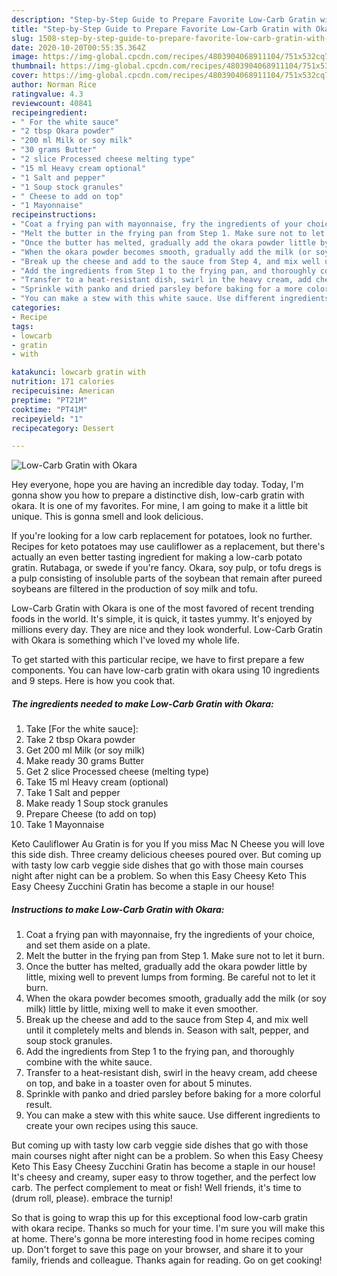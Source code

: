 ```yaml
---
description: "Step-by-Step Guide to Prepare Favorite Low-Carb Gratin with Okara"
title: "Step-by-Step Guide to Prepare Favorite Low-Carb Gratin with Okara"
slug: 1508-step-by-step-guide-to-prepare-favorite-low-carb-gratin-with-okara
date: 2020-10-20T00:55:35.364Z
image: https://img-global.cpcdn.com/recipes/4803904068911104/751x532cq70/low-carb-gratin-with-okara-recipe-main-photo.jpg
thumbnail: https://img-global.cpcdn.com/recipes/4803904068911104/751x532cq70/low-carb-gratin-with-okara-recipe-main-photo.jpg
cover: https://img-global.cpcdn.com/recipes/4803904068911104/751x532cq70/low-carb-gratin-with-okara-recipe-main-photo.jpg
author: Norman Rice
ratingvalue: 4.3
reviewcount: 40841
recipeingredient:
- " For the white sauce"
- "2 tbsp Okara powder"
- "200 ml Milk or soy milk"
- "30 grams Butter"
- "2 slice Processed cheese melting type"
- "15 ml Heavy cream optional"
- "1 Salt and pepper"
- "1 Soup stock granules"
- " Cheese to add on top"
- "1 Mayonnaise"
recipeinstructions:
- "Coat a frying pan with mayonnaise, fry the ingredients of your choice, and set them aside on a plate."
- "Melt the butter in the frying pan from Step 1. Make sure not to let it burn."
- "Once the butter has melted, gradually add the okara powder little by little, mixing well to prevent lumps from forming. Be careful not to let it burn."
- "When the okara powder becomes smooth, gradually add the milk (or soy milk) little by little, mixing well to make it even smoother."
- "Break up the cheese and add to the sauce from Step 4, and mix well until it completely melts and blends in. Season with salt, pepper, and soup stock granules."
- "Add the ingredients from Step 1 to the frying pan, and thoroughly combine with the white sauce."
- "Transfer to a heat-resistant dish, swirl in the heavy cream, add cheese on top, and bake in a toaster oven for about 5 minutes."
- "Sprinkle with panko and dried parsley before baking for a more colorful result."
- "You can make a stew with this white sauce. Use different ingredients to create your own recipes using this sauce."
categories:
- Recipe
tags:
- lowcarb
- gratin
- with

katakunci: lowcarb gratin with 
nutrition: 171 calories
recipecuisine: American
preptime: "PT21M"
cooktime: "PT41M"
recipeyield: "1"
recipecategory: Dessert

---
```



![Low-Carb Gratin with Okara](https://img-global.cpcdn.com/recipes/4803904068911104/751x532cq70/low-carb-gratin-with-okara-recipe-main-photo.jpg)

Hey everyone, hope you are having an incredible day today. Today, I'm gonna show you how to prepare a distinctive dish, low-carb gratin with okara. It is one of my favorites. For mine, I am going to make it a little bit unique. This is gonna smell and look delicious.

If you&#39;re looking for a low carb replacement for potatoes, look no further. Recipes for keto potatoes may use cauliflower as a replacement, but there&#39;s actually an even better tasting ingredient for making a low-carb potato gratin. Rutabaga, or swede if you&#39;re fancy. Okara, soy pulp, or tofu dregs is a pulp consisting of insoluble parts of the soybean that remain after pureed soybeans are filtered in the production of soy milk and tofu.

Low-Carb Gratin with Okara is one of the most favored of recent trending foods in the world. It's simple, it is quick, it tastes yummy. It's enjoyed by millions every day. They are nice and they look wonderful. Low-Carb Gratin with Okara is something which I've loved my whole life.


To get started with this particular recipe, we have to first prepare a few components. You can have low-carb gratin with okara using 10 ingredients and 9 steps. Here is how you cook that.

<!--inarticleads1-->

##### The ingredients needed to make Low-Carb Gratin with Okara:

1. Take  [For the white sauce]:
1. Take 2 tbsp Okara powder
1. Get 200 ml Milk (or soy milk)
1. Make ready 30 grams Butter
1. Get 2 slice Processed cheese (melting type)
1. Take 15 ml Heavy cream (optional)
1. Take 1 Salt and pepper
1. Make ready 1 Soup stock granules
1. Prepare  Cheese (to add on top)
1. Take 1 Mayonnaise


Keto Cauliflower Au Gratin is for you If you miss Mac N Cheese you will love this side dish. Three creamy delicious cheeses poured over. But coming up with tasty low carb veggie side dishes that go with those main courses night after night can be a problem. So when this Easy Cheesy Keto This Easy Cheesy Zucchini Gratin has become a staple in our house! 

<!--inarticleads2-->

##### Instructions to make Low-Carb Gratin with Okara:

1. Coat a frying pan with mayonnaise, fry the ingredients of your choice, and set them aside on a plate.
1. Melt the butter in the frying pan from Step 1. Make sure not to let it burn.
1. Once the butter has melted, gradually add the okara powder little by little, mixing well to prevent lumps from forming. Be careful not to let it burn.
1. When the okara powder becomes smooth, gradually add the milk (or soy milk) little by little, mixing well to make it even smoother.
1. Break up the cheese and add to the sauce from Step 4, and mix well until it completely melts and blends in. Season with salt, pepper, and soup stock granules.
1. Add the ingredients from Step 1 to the frying pan, and thoroughly combine with the white sauce.
1. Transfer to a heat-resistant dish, swirl in the heavy cream, add cheese on top, and bake in a toaster oven for about 5 minutes.
1. Sprinkle with panko and dried parsley before baking for a more colorful result.
1. You can make a stew with this white sauce. Use different ingredients to create your own recipes using this sauce.


But coming up with tasty low carb veggie side dishes that go with those main courses night after night can be a problem. So when this Easy Cheesy Keto This Easy Cheesy Zucchini Gratin has become a staple in our house! It&#39;s cheesy and creamy, super easy to throw together, and the perfect low carb. The perfect complement to meat or fish! Well friends, it&#39;s time to (drum roll, please). embrace the turnip! 

So that is going to wrap this up for this exceptional food low-carb gratin with okara recipe. Thanks so much for your time. I'm sure you will make this at home. There's gonna be more interesting food in home recipes coming up. Don't forget to save this page on your browser, and share it to your family, friends and colleague. Thanks again for reading. Go on get cooking!
